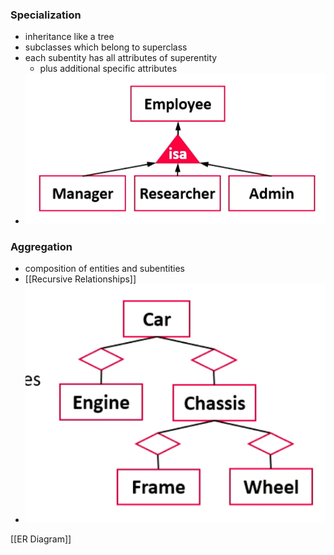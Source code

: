### Specialization
+ inheritance like a tree
+ subclasses which belong to superclass
+ each subentity has all attributes of superentity
	+ plus additional specific attributes
+ ![](../../../../../z_images/Pasted%20image%2020220315124547.png)

### Aggregation
+ composition of entities and subentities
+ [[Recursive Relationships]]
+ ![](../../../../../z_images/Pasted%20image%2020220315124823.png)

[[ER Diagram]]
